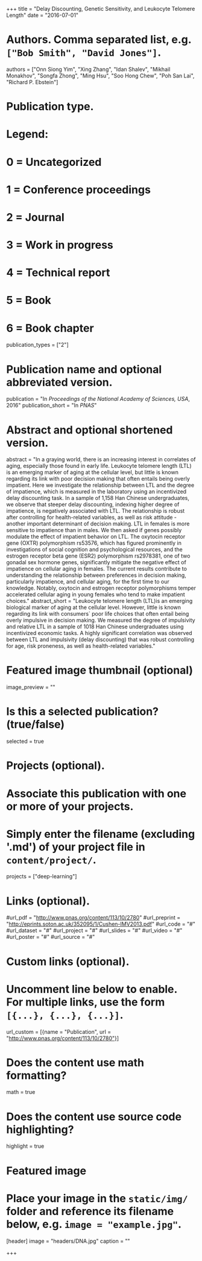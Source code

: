 +++
title = "Delay Discounting, Genetic Sensitivity, and Leukocyte Telomere Length"
date = "2016-07-01"

# Authors. Comma separated list, e.g. `["Bob Smith", "David Jones"]`.
authors = ["Onn Siong Yim", "Xing Zhang", "Idan Shalev", "Mikhail Monakhov", "Songfa Zhong", "Ming Hsu", "Soo Hong Chew", "Poh San Lai", "Richard P. Ebstein"]

# Publication type.
# Legend:
# 0 = Uncategorized
# 1 = Conference proceedings
# 2 = Journal
# 3 = Work in progress
# 4 = Technical report
# 5 = Book
# 6 = Book chapter
publication_types = ["2"]

# Publication name and optional abbreviated version.
publication = "In *Proceedings of the National Academy of Sciences, USA*, 2016"
publication_short = "In *PNAS*"

# Abstract and optional shortened version.
abstract = "In a graying world, there is an increasing interest in correlates of aging, especially those found in early life. Leukocyte telomere length (LTL) is an emerging marker of aging at the cellular level, but little is known regarding its link with poor decision making that often entails being overly impatient. Here we investigate the relationship between LTL and the degree of impatience, which is measured in the laboratory using an incentivized delay discounting task. In a sample of 1,158 Han Chinese undergraduates, we observe that steeper delay discounting, indexing higher degree of impatience, is negatively associated with LTL. The relationship is robust after controlling for health-related variables, as well as risk attitude - another important determinant of decision making. LTL in females is more sensitive to impatience than in males. We then asked if genes possibly modulate the effect of impatient behavior on LTL. The oxytocin receptor gene (OXTR) polymorphism rs53576, which has figured prominently in investigations of social cognition and psychological resources, and the estrogen receptor beta gene (ESR2) polymorphism rs2978381, one of two gonadal sex hormone genes, significantly mitigate the negative effect of impatience on cellular aging in females. The current results contribute to understanding the relationship between preferences in decision making, particularly impatience, and cellular aging, for the first time to our knowledge. Notably, oxytocin and estrogen receptor polymorphisms temper accelerated cellular aging in young females who tend to make impatient choices."
abstract_short = "Leukocyte telomere length (LTL)is an emerging biological marker of aging at the cellular level. However, little is known regarding its link with consumers` poor life choices that often entail being overly impulsive in decision making. We measured the degree of impulsivity and relative LTL in a sample of 1018 Han Chinese undergraduates using incentivized economic tasks. A highly significant correlation was observed between LTL and impulsivity (delay discounting) that was robust controlling for age, risk proneness, as well as health-related variables."

# Featured image thumbnail (optional)
image_preview = ""

# Is this a selected publication? (true/false)
selected = true

# Projects (optional).
#   Associate this publication with one or more of your projects.
#   Simply enter the filename (excluding '.md') of your project file in `content/project/`.
projects = ["deep-learning"]

# Links (optional).
#url_pdf = "http://www.pnas.org/content/113/10/2780"
#url_preprint = "http://eprints.soton.ac.uk/352095/1/Cushen-IMV2013.pdf"
#url_code = "#"
#url_dataset = "#"
#url_project = "#"
#url_slides = "#"
#url_video = "#"
#url_poster = "#"
#url_source = "#"

# Custom links (optional).
#   Uncomment line below to enable. For multiple links, use the form `[{...}, {...}, {...}]`.
url_custom = [{name = "Publication", url = "http://www.pnas.org/content/113/10/2780"}]

# Does the content use math formatting?
math = true

# Does the content use source code highlighting?
highlight = true

# Featured image
# Place your image in the `static/img/` folder and reference its filename below, e.g. `image = "example.jpg"`.
[header]
image = "headers/DNA.jpg"
caption = ""

+++
